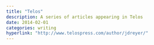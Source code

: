 ```yaml
---
title: "Telos"
description: A series of articles appearing in Telos
date: 2014-02-01
categories: writing
hyperlink: "http://www.telospress.com/author/jdreyer/"
---
```


